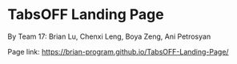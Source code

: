 # TabsOFF Landing Page
By Team 17: Brian Lu, Chenxi Leng, Boya Zeng, Ani Petrosyan

Page link: https://brian-program.github.io/TabsOFF-Landing-Page/



